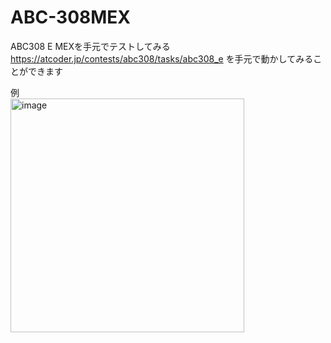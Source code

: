 # ABC-308MEX
ABC308 E MEXを手元でテストしてみる<br>
https://atcoder.jp/contests/abc308/tasks/abc308_e
を手元で動かしてみることができます

例<br>
<img width="374" alt="image" src="https://github.com/misty1999/ABC-308MEX/assets/91927366/48d52004-2df6-4866-b969-7fafb8937af5">
